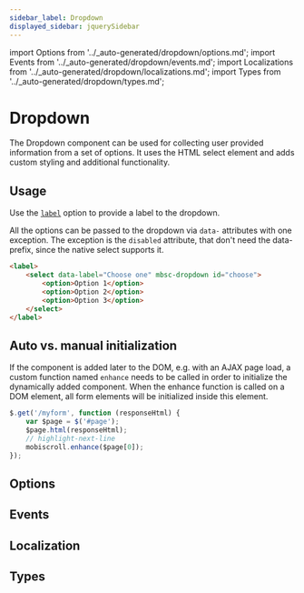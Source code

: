 ```yaml
---
sidebar_label: Dropdown
displayed_sidebar: jquerySidebar
---
```


import Options from '../\_auto-generated/dropdown/options.md';
import Events from '../\_auto-generated/dropdown/events.md';
import Localizations from '../\_auto-generated/dropdown/localizations.md';
import Types from '../\_auto-generated/dropdown/types.md';

# Dropdown

The Dropdown component can be used for collecting user provided information from a set of options. It uses the HTML select element and adds custom styling and additional functionality.

## Usage

Use the [`label`](#opt-label) option to provide a label to the dropdown.

All the options can be passed to the dropdown via `data-` attributes with one exception. The exception is the `disabled` attribute, that don't need the data- prefix, since the native select supports it.

```html
<label>
    <select data-label="Choose one" mbsc-dropdown id="choose">
        <option>Option 1</option>
        <option>Option 2</option>
        <option>Option 3</option>
    </select>
</label>
```

## Auto vs. manual initialization

If the component is added later to the DOM, e.g. with an AJAX page load, a custom function named `enhance` needs to be called in order to initialize the dynamically added component. When the enhance function is called on a DOM element, all form elements will be initialized inside this element.

```js
$.get('/myform', function (responseHtml) {
    var $page = $('#page');
    $page.html(responseHtml);
    // highlight-next-line
    mobiscroll.enhance($page[0]);
});
```

<div className="option-list">

## Options

<Options />

## Events

<Events />

## Localization

<Localizations />

## Types

<Types />

</div>
